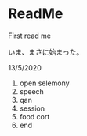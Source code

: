 # ReadMe

First read me

いま、まさに始まった。

13/5/2020

1. open selemony
1. speech
1. qan
1. session
1. food cort
1. end
